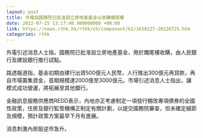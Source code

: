 ```yaml
---
layout: post
title: 外電指國務院已批准設立房地產基金以收購爛尾樓
date: 2022-07-25 13:17:40.000000000 +08:00
link: https://news.rthk.hk/rthk/ch/component/k2/1659227-20220725.htm
categories: rthk
---
```


外電引述消息人士指，國務院已批准設立房地產基金，用於爛尾樓收購，由人民銀行及建設銀行推行試點。

路透報道指，基金初期由建行出資500億元人民幣，人行推出300億元再貸款，再自市場籌集資金，首期規模達2000億至3000億元。市場引述消息人士指出，讓模式成功營運，將拓展至其他銀行。

金融訊息服務供應商REDD表示，內地亦正考慮制定一項發行棚改專項債券的全國性政策，住房及銀行監管機構正制定有關計劃，以提交國務院審查，但未確定細節及規模，預計政策方案最早下月有進展。

消息刺激內房股逆市急升。
